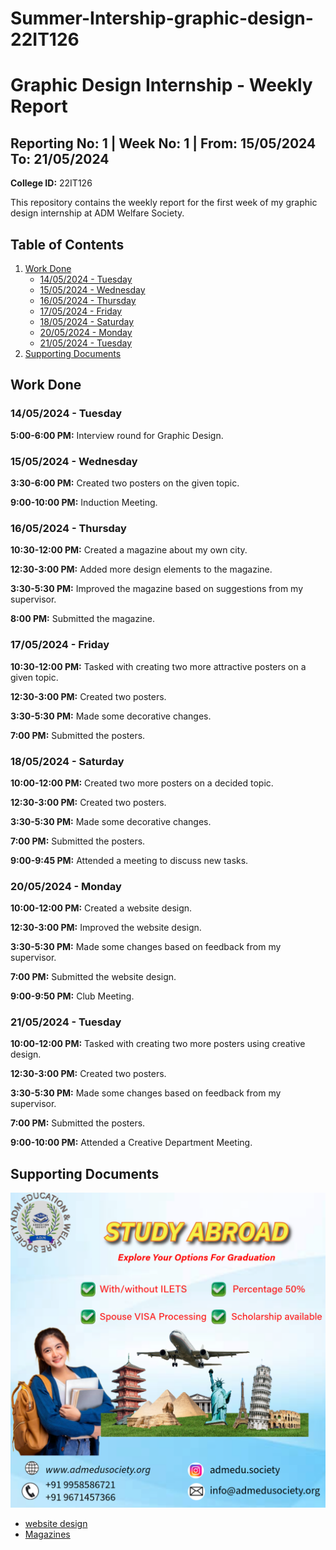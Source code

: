 # Summer-Intership-graphic-design-22IT126
# Graphic Design Internship - Weekly Report

## Reporting No: 1 | Week No: 1 | From: 15/05/2024 To: 21/05/2024
**College ID:** 22IT126

This repository contains the weekly report for the first week of my graphic design internship at ADM Welfare Society.

## Table of Contents
1. [Work Done](#work-done)
    - [14/05/2024 - Tuesday](#14/05/2024---tuesday)
    - [15/05/2024 - Wednesday](#15/05/2024---wednesday)
    - [16/05/2024 - Thursday](#16/05/2024---thursday)
    - [17/05/2024 - Friday](#17/05/2024---friday)
    - [18/05/2024 - Saturday](#18/05/2024---saturday)
    - [20/05/2024 - Monday](#20/05/2024---monday)
    - [21/05/2024 - Tuesday](#21/05/2024---tuesday)
2. [Supporting Documents](#supporting-documents)

## Work Done

### 14/05/2024 - Tuesday
**5:00-6:00 PM:** Interview round for Graphic Design.

### 15/05/2024 - Wednesday
**3:30-6:00 PM:** Created two posters on the given topic.

**9:00-10:00 PM:** Induction Meeting.

### 16/05/2024 - Thursday
**10:30-12:00 PM:** Created a magazine about my own city.

**12:30-3:00 PM:** Added more design elements to the magazine.

**3:30-5:30 PM:** Improved the magazine based on suggestions from my supervisor.

**8:00 PM:** Submitted the magazine.

### 17/05/2024 - Friday
**10:30-12:00 PM:** Tasked with creating two more attractive posters on a given topic.

**12:30-3:00 PM:** Created two posters.

**3:30-5:30 PM:** Made some decorative changes.

**7:00 PM:** Submitted the posters.

### 18/05/2024 - Saturday
**10:00-12:00 PM:** Created two more posters on a decided topic.

**12:30-3:00 PM:** Created two posters.

**3:30-5:30 PM:** Made some decorative changes.

**7:00 PM:** Submitted the posters.

**9:00-9:45 PM:** Attended a meeting to discuss new tasks.

### 20/05/2024 - Monday
**10:00-12:00 PM:** Created a website design.

**12:30-3:00 PM:** Improved the website design.

**3:30-5:30 PM:** Made some changes based on feedback from my supervisor.

**7:00 PM:** Submitted the website design.

**9:00-9:50 PM:** Club Meeting.

### 21/05/2024 - Tuesday
**10:00-12:00 PM:** Tasked with creating two more posters using creative design.

**12:30-3:00 PM:** Created two posters.

**3:30-5:30 PM:** Made some changes based on feedback from my supervisor.

**7:00 PM:** Submitted the posters.

**9:00-10:00 PM:** Attended a Creative Department Meeting.

## Supporting Documents

![Example Poster](https://github.com/dhruv230607/Summer-Intership-graphic-design-22IT126/blob/main/Study%20Abord.png?raw=true)
- [ website design](https://www.canva.com/design/DAGFu5Xc1kw/CUtiNu_ILtOYin7fx-8CCg/edit?utm_content=DAGFu5Xc1kw&utm_campaign=designshare&utm_medium=link2&utm_source=sharebutton)
- [Magazines](https://new.express.adobe.com/id/urn:aaid:sc:AP:a59eb9ff-4b82-4bbe-9d55-fa1df077e557?invite=true&promoid=Z2G1FQKR&mv=other)
  
